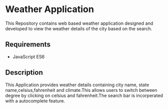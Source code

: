 # Weather Application
This Repository contains web based weather application designed and developed to view the weather details of the city based on the search. 

## Requirements
* JavaScript ES6

## Description
 This Application provides weather details containing city name, state name,celsius,fahrenheit and climate.This allows users to switch between degree by clicking on celsius and fahrenheit.The search bar is incorperated with a autocomplete feature.




